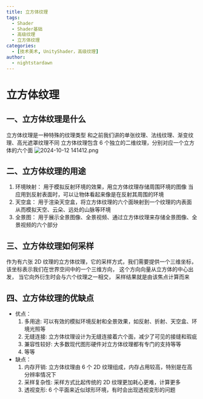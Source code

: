 ```yaml
---
title: 立方体纹理
tags:
  - Shader
  - Shader基础
  - 高级纹理
  - 立方体纹理
categories:
  - [技术美术, UnityShader，高级纹理]
author:
  - nightstardawn
---
```


# 立方体纹理

## 一、立方体纹理是什么

立方体纹理是一种特殊的纹理类型
和之前我们讲的单张纹理、法线纹理、渐变纹理、高光遮罩纹理不同
立方体纹理包含 6 个独立的二维纹理，分别对应一个立方体的六个面
![ 2024-10-12 141412.png](https://s2.loli.net/2024/10/12/UDL62FGoCJYd8Ag.png)

## 二、立方体纹理的用途

1. 环境映射：
   用于模拟反射环境的效果，用立方体纹理存储周围环境的图像
   当应用到反射表面时，可以让物体看起来像是在反射其周围的环境
2. 天空盒：
   用于渲染天空盒，将立方体纹理的六个面映射到一个纹理的内表面
   从而模拟天空、云朵、远处的山脉等环境
3. 全景图：
   用于展示全景图像、全景视频、通过立方体纹理来存储全景图像、全景视频的六个部分

## 三、立方体纹理如何采样

作为有六张 2D 纹理的立方体纹理，它的采样方式，我们需要提供一个三维坐标，
该坐标表示我们在世界空间中的一个三维方向，
这个方向向量从立方体的中心出发，
当它向外衍生时会与六个纹理之一相交，
采样结果就是由该焦点计算而来

## 四、立方体纹理的优缺点

- 优点：
  1. 多用途:
     可以有效的模拟环境反射和全景效果，如反射、折射、天空盒、环境光照等
  2. 无缝连接:
     立方体纹理设计为无缝连接着六个面，减少了可见的接缝和瑕疵
  3. 兼容性较好:
     大多数现代图形硬件对立方体纹理都有专门的支持等等
  4. 等等
- 缺点：
  1. 内存开销:
     立方体纹理由 6 个 2D 纹理组成，内存占用较高，特别是在高分辨率情况下
  2. 采样复杂性:
     采样方式比起传统的 2D 纹理更加耗心更难，计算更多
  3. 透视变形:
     6 个平面来近似球形环境，有时会出现透视变形的问题

